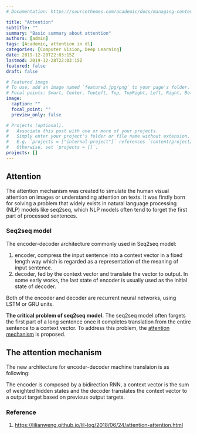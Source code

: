 ```yaml
---
# Documentation: https://sourcethemes.com/academic/docs/managing-content/

title: "Attention"
subtitle: ""
summary: "Basic summary about attention"
authors: [admin]
tags: [Academic, attention in dl]
categories: [Computer Vision, Deep Learning]
date: 2019-12-28T22:03:15Z
lastmod: 2019-12-28T22:03:15Z
featured: false
draft: false

# Featured image
# To use, add an image named `featured.jpg/png` to your page's folder.
# Focal points: Smart, Center, TopLeft, Top, TopRight, Left, Right, BottomLeft, Bottom, BottomRight.
image:
  caption: ""
  focal_point: ""
  preview_only: false

# Projects (optional).
#   Associate this post with one or more of your projects.
#   Simply enter your project's folder or file name without extension.
#   E.g. `projects = ["internal-project"]` references `content/project/deep-learning/index.md`.
#   Otherwise, set `projects = []`.
projects: []
---
```


## Attention
The attention mechanism was created to simulate the human visual attention on images or understanding attention on texts. It was firstly born for solving a problem that widely exists in natural language processing (NLP) models like seq2seq, which NLP models often tend to forget the first part of processed sentences. 

### Seq2seq model
The encoder-decoder architecture commonly used in Seq2seq model:
1. encoder, compress the input sentence into a context vector in a fixed length way which is regarded as a representation of the meaning of input sentence. 
2. decoder, fed by the context vector and translate the vector to output. In some early works, the last state of encoder is usually used as the initial state of decoder.  

Both of the encoder and decoder are recurrent neural networks, using LSTM or GRU units.

**The critical problem of seq2seq model.** The seq2seq model often forgets the first part of a long sentence once it completes translation from the entire sentence to a context vector. To address this problem, the [attention mechanism](https://arxiv.org/pdf/1409.0473.pdf) is proposed.

## The attention mechanism
The new architecture for encoder-decoder machine translaion is as following:

The encoder is composed by a bidirection RNN, a context vector is the sum of weighted hidden states and the decoder translates the context vector to a output target based on previous output targets.  

### Reference
1. https://lilianweng.github.io/lil-log/2018/06/24/attention-attention.html

